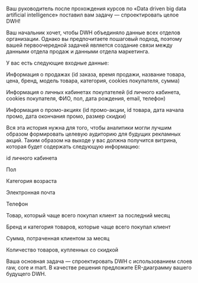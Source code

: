 Ваш руководитель после прохождения курсов по «Data driven big data artificial intelligence» поставил вам задачу — спроектировать целое DWH!

Ваш начальник хочет, чтобы DWH объединяло данные всех отделов организации. Однако вы предпочитаете пошаговый подход, поэтому вашей первоочередной задачей является создание связи между данными отдела продаж и данными отдела маркетинга.

У вас есть следующие входные данные:

Информация о продажах (id заказа, время продажи, название товара, цена, бренд, модель товара, категория, cookies покупателя, сумма)

Информация о личных кабинетах покупателей (id личного кабинета, cookies покупателя, ФИО, пол, дата рождения, email, телефон)

Информация о промо-акциях (id промо-акции, id товара, дата начала промо, дата окончания промо, размер скидки)

Вся эта история нужна для того, чтобы аналитики могли лучшим образом формировать целевую аудиторию для будущих рекламных акций. Таким образом на выходе у вас должна получится витрина, которая будет содержать следующую информацию:

id личного кабинета

Пол

Категория возраста

Электронная почта

Телефон

Товар, который чаще всего покупал клиент за последний месяц

Бренд и категория товаров, которые чаще всего покупал клиент

Сумма, потраченная клиентом за месяц

Количество товаров, купленных со скидкой

Ваша основная задача — спроектировать DWH с использованием слоев raw, core и mart. В качестве решения предложите ER-диаграмму вашего будущего DWH.
